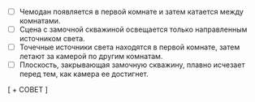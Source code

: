 - [ ] Чемодан появляется в первой комнате и затем катается между комнатами.
- [ ] Сцена с замочной скважиной освещается только направленным источником света.
- [ ] Точечные источники света находятся в первой комнате, затем летают за камерой по другим комнатам.
- [ ] Плоскость, закрывающая замочную скважину, плавно исчезает перед тем, как камера ее достигнет.

[ + СОВЕТ ]

